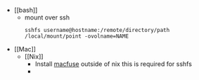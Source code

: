 - [[bash]]
	- mount over ssh
	  ```
	  sshfs username@hostname:/remote/directory/path /local/mount/point -ovolname=NAME
	  ```
- [[Mac]]
	- [[Nix]]
		- Install [macfuse](https://macfuse.github.io/) outside of nix this is required for sshfs
		-